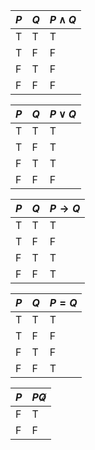 |$P$|$Q$|$P\wedge Q$|
|-|-|-|
|T|T|T|
|T|F|F|
|F|T|F|
|F|F|F|

|$P$|$Q$|$P\vee Q$|
|-|-|-|
|T|T|T|
|T|F|T|
|F|T|T|
|F|F|F|

|$P$|$Q$|$P\rightarrow Q$|
|-|-|-|
|T|T|T|
|T|F|F|
|F|T|T|
|F|F|T|

|$P$|$Q$|$P=Q$|
|-|-|-|
|T|T|T|
|T|F|F|
|F|T|F|
|F|F|T|

|$P$|$P\not Q$|
|-|-|
|F|T|
|F|F|
